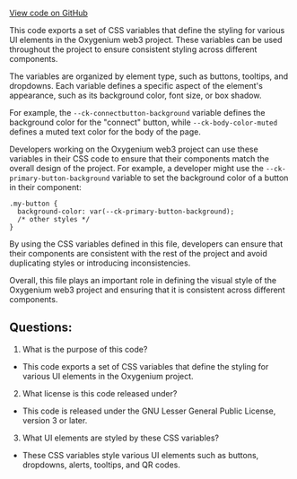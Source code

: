 [View code on GitHub](https://github.com/oxygenium-network/oxygenium-web3/packages/web3-react/src/styles/themes/midnight.ts)

This code exports a set of CSS variables that define the styling for various UI elements in the Oxygenium web3 project. These variables can be used throughout the project to ensure consistent styling across different components.

The variables are organized by element type, such as buttons, tooltips, and dropdowns. Each variable defines a specific aspect of the element's appearance, such as its background color, font size, or box shadow.

For example, the `--ck-connectbutton-background` variable defines the background color for the "connect" button, while `--ck-body-color-muted` defines a muted text color for the body of the page.

Developers working on the Oxygenium web3 project can use these variables in their CSS code to ensure that their components match the overall design of the project. For example, a developer might use the `--ck-primary-button-background` variable to set the background color of a button in their component:

```
.my-button {
  background-color: var(--ck-primary-button-background);
  /* other styles */
}
```

By using the CSS variables defined in this file, developers can ensure that their components are consistent with the rest of the project and avoid duplicating styles or introducing inconsistencies.

Overall, this file plays an important role in defining the visual style of the Oxygenium web3 project and ensuring that it is consistent across different components.
## Questions: 
 1. What is the purpose of this code?
- This code exports a set of CSS variables that define the styling for various UI elements in the Oxygenium project.

2. What license is this code released under?
- This code is released under the GNU Lesser General Public License, version 3 or later.

3. What UI elements are styled by these CSS variables?
- These CSS variables style various UI elements such as buttons, dropdowns, alerts, tooltips, and QR codes.